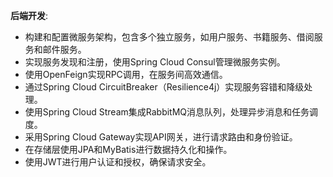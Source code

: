 **后端开发**:

- 构建和配置微服务架构，包含多个独立服务，如用户服务、书籍服务、借阅服务和邮件服务。
- 实现服务发现和注册，使用Spring Cloud Consul管理微服务实例。
- 使用OpenFeign实现RPC调用，在服务间高效通信。
- 通过Spring Cloud CircuitBreaker（Resilience4j）实现服务容错和降级处理。
- 使用Spring Cloud Stream集成RabbitMQ消息队列，处理异步消息和任务调度。
- 采用Spring Cloud Gateway实现API网关，进行请求路由和身份验证。
- 在存储层使用JPA和MyBatis进行数据持久化和操作。
- 使用JWT进行用户认证和授权，确保请求安全。
